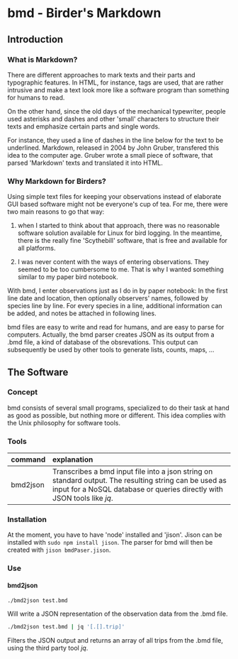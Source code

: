 bmd - Birder's Markdown
=======================

## Introduction

### What is Markdown?

There are different approaches to mark texts and their parts and typographic features. In HTML, for instance, tags are used, that are rather intrusive and make a text look more like a software program than something for humans to read.

On the other hand, since the old days of the mechanical typewriter, people used asterisks and dashes and other 'small' characters to structure their texts and emphasize certain parts and single words.

For instance, they used a line of dashes in the line below for the text to be underlined. Markdown, released in 2004 by John Gruber, transfered this idea to the computer age. Gruber wrote a small piece of software, that parsed 'Markdown' texts and translated it into HTML.

### Why Markdown for Birders?

Using simple text files for keeping your observations instead of elaborate GUI based software might not be everyone's cup of tea. For me, there were two main reasons to go that way:

1. when I started to think about that approach, there was no reasonable software solution available for Linux for bird logging. In the meantime, there is the really fine 'Scythebill' software, that is free and available for all platforms.

2. I was never content with the ways of entering observations. They seemed to be too cumbersome to me. That is why I wanted something similar to my paper bird notebook.

With bmd, I enter observations just as I do in by paper notebook: In the first line date and location, then optionally observers' names, followed by species line by line. For every species in a line, additional information can be added, and notes be attached in following lines.

bmd files are easy to write and read for humans, and are easy to parse for computers. Actually, the bmd parser creates JSON as its output from a .bmd file, a kind of database of the obsrevations. This output can subsequently be used by other tools to generate lists, counts, maps, …

## The Software

### Concept

bmd consists of several small programs, specialized to do their task at hand as good as possible, but nothing more or different. This idea complies with the Unix philosophy for software tools.

### Tools

| command  | explanation |
|:---------|:------------|
| bmd2json | Transcribes a bmd input file into a json string on standard output. The resulting string can be used as input for a NoSQL database or queries directly with JSON tools like *jq*.|

### Installation

At the moment, you have to have 'node' installed and 'jison'. Jison can be installed with `sudo npm install jison`. The parser for bmd will then be created with `jison bmdPaser.jison`.

### Use

#### bmd2json

```sh
./bmd2json test.bmd
```
Will write a JSON representation of the observation data from the .bmd file.

```sh
./bmd2json test.bmd | jq '[.[].trip]'
```
Filters the JSON output and returns an array of all trips from the .bmd file, using the third party tool *jq*.
